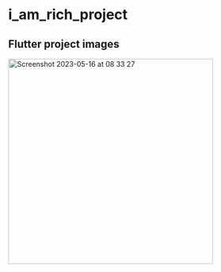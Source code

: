 # i_am_rich_project

## Flutter project images

<img width="413" alt="Screenshot 2023-05-16 at 08 33 27" src="https://github.com/MatheusChignolli/dicee-with-flutter/assets/42878321/af17e4e2-ae5f-4202-b58e-0f6f30a65829">
